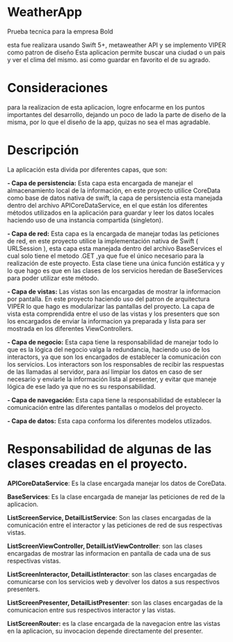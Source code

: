 # WeatherApp
Prueba tecnica para la empresa Bold

esta fue realizara usando Swift 5+, metaweather API y se implemento VIPER como patron de diseño
Esta aplicacion permite buscar una ciudad o un pais y ver el clima del mismo. asi como guardar en favorito el de su agrado.

# Consideraciones
para la realizacion de esta aplicacion, logre enfocarme en los puntos importantes del desarrollo, dejando un poco de lado la parte de diseño de la misma, por lo que el diseño de la app, quizas no sea el mas agradable.  

# Descripción 
La aplicación esta divida por diferentes capas, que son:

**- Capa de persistencia:** Esta capa esta encargada de manejar el almacenamiento local de la información, en este proyecto utilice  CoreData como base de datos nativa de swift, la capa de persistencia esta manejada dentro del archivo APICoreDataService, en el que están los diferentes métodos utilizados en la aplicación para guardar y leer los datos locales haciendo uso de una instancia compartida (singleton).

**- Capa de red:** Esta capa es la encargada de manejar todas las peticiones de red, en este proyecto utilice la implementación nativa de Swift ( URLSession ), esta capa esta manejada dentro del archivo BaseServices el cual solo tiene el metodo .GET ,ya que fue el único necesario para la realización de este proyecto. Esta clase tiene una única función estática y y lo que hago es que en las clases de los servicios heredan de BaseServices para poder utilizar este método.

**- Capa de vistas:** Las vistas son las encargadas  de mostrar la informacion por pantalla. En este proyecto haciendo uso del patron de arquitectura VIPER lo que hago es modularizar las pantallas del proyecto. La capa de vista esta comprendida entre el uso de las vistas y los presenters que son los encargados de enviar la informacion ya preparada y lista para ser mostrada en los diferentes ViewControllers.

**- Capa de negocio:** Esta capa tiene la responsabilidad de manejar todo lo que es la lógica del negocio valga la redundancia, haciendo uso de los interactors, ya que son los encargados de establecer la comunicación con los servicios. Los interactors son los responsables de recibir las respuestas de las llamadas al servidor, para así limpiar los datos en caso de ser necesario y enviarle la información lista al presenter, y evitar que maneje lógica de ese lado ya que no es su responsabilidad.

**- Capa de navegación:** Esta capa  tiene la responsabilidad de establecer la comunicación entre las diferentes pantallas o modelos del proyecto.

**- Capa de datos:** Esta capa conforma los diferentes modelos utlizados.

# Responsabilidad de algunas de las clases creadas en el proyecto. 

**APICoreDataService**: Es la clase encargada manejar los datos de CoreData.

**BaseServices**: Es la clase encargada de manejar las peticiones de red de la aplicacion.

**ListScreenService, DetailListService**: Son las clases encargadas de la comunicación entre el interactor y las peticiones de red de sus respectivas vistas.

**ListScreenViewController, DetailListViewController**: son las clases encargadas de mostrar las informacion en pantalla de cada una de sus respectivas vistas.

**ListScreenInteractor, DetailListInteractor**: son las clases encargadas de comunicarse con los servicios web y devolver los datos a sus respectivos presenters. 

**ListScreenPresenter, DetailListPresenter**: son las clases encargadas de la comunicacion entre sus respectivos interactor y las vistas. 

**ListScreenRouter:** es la clase encargada de la navegacion entre las vistas en la aplicacion, su invocacion depende directamente del presenter. 
